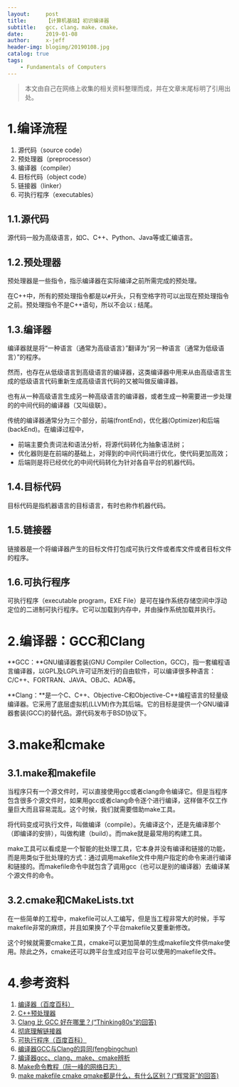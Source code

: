```yaml
---
layout:     post
title:      【计算机基础】初识编译器
subtitle:   gcc，clang，make，cmake，
date:       2019-01-08
author:     x-jeff
header-img: blogimg/20190108.jpg
catalog: true
tags:
    - Fundamentals of Computers
---
```

>本文由自己在网络上收集的相关资料整理而成，并在文章末尾标明了引用出处。

# 1.编译流程

1. 源代码（source code）
2. 预处理器（preprocessor）
3. 编译器（compiler）
4. 目标代码（object code）
5. 链接器（linker）
6. 可执行程序（executables）

## 1.1.源代码
源代码一般为高级语言，如C、C++、Python、Java等或汇编语言。

## 1.2.预处理器
预处理器是一些指令，指示编译器在实际编译之前所需完成的预处理。

在C++中，所有的预处理指令都是以`#`开头，只有空格字符可以出现在预处理指令之前。预处理指令不是C++语句，所以不会以`；`结尾。

## 1.3.编译器
编译器就是将“一种语言（通常为高级语言）”翻译为“另一种语言（通常为低级语言）”的程序。

然而，也存在从低级语言到高级语言的编译器，这类编译器中用来从由高级语言生成的低级语言代码重新生成高级语言代码的又被叫做反编译器。

也有从一种高级语言生成另一种高级语言的编译器，或者生成一种需要进一步处理的的中间代码的编译器（又叫级联）。

传统的编译器通常分为三个部分，前端(frontEnd)，优化器(Optimizer)和后端(backEnd)。在编译过程中，

* 前端主要负责词法和语法分析，将源代码转化为抽象语法树；
* 优化器则是在前端的基础上，对得到的中间代码进行优化，使代码更加高效；
* 后端则是将已经优化的中间代码转化为针对各自平台的机器代码。

## 1.4.目标代码
目标代码是指机器语言的目标语言，有时也称作机器代码。

## 1.5.链接器
链接器是一个将编译器产生的目标文件打包成可执行文件或者库文件或者目标文件的程序。

## 1.6.可执行程序
可执行程序（executable program，EXE File）是可在操作系统存储空间中浮动定位的二进制可执行程序。它可以加载到内存中，并由操作系统加载并执行。

# 2.编译器：GCC和Clang
**GCC：**GNU编译器套装(GNU Compiler Collection，GCC)，指一套编程语言编译器，以GPL及LGPL许可证所发行的自由软件，可以编译很多种语言：C/C++、FORTRAN、JAVA、OBJC、ADA等。

**Clang：**是一个C、C++、Objective-C和Objective-C++编程语言的轻量级编译器。它采用了底层虚拟机(LLVM)作为其后端。它的目标是提供一个GNU编译器套装(GCC)的替代品。源代码发布于BSD协议下。

# 3.make和cmake

## 3.1.make和makefile

当程序只有一个源文件时，可以直接使用gcc或者clang命令编译它。但是当程序包含很多个源文件时，如果用gcc或者clang命令逐个进行编译，这样做不仅工作量巨大而且容易混乱。这个时候，我们就需要借助make工具。

将代码变成可执行文件，叫做编译（compile）。先编译这个，还是先编译那个（即编译的安排），叫做构建（build）。而make就是最常用的构建工具。

make工具可以看成是一个智能的批处理工具，它本身并没有编译和链接的功能，而是用类似于批处理的方式：通过调用makefile文件中用户指定的命令来进行编译和链接的。而makefile命令中就包含了调用gcc（也可以是别的编译器）去编译某个源文件的命令。

## 3.2.cmake和CMakeLists.txt

在一些简单的工程中，makefile可以人工编写，但是当工程非常大的时候，手写makefile非常的麻烦，并且如果换了个平台makefile又要重新修改。

这个时候就需要cmake工具，cmake可以更加简单的生成makefile文件供make使用。除此之外，cmake还可以跨平台生成对应平台可以使用的makefile文件。

# 4.参考资料

1. [编译器（百度百科）](https://baike.baidu.com/item/编译器/8853067?fr=aladdin)
2. [C++预处理器](http://www.runoob.com/cplusplus/cpp-preprocessor.html)
3. [Clang 比 GCC 好在哪里？(“Thinking80s”的回答)](https://www.zhihu.com/question/20235742/answer/25795174)
4. [彻底理解链接器](https://blog.csdn.net/github_37382319/article/details/82749205)
5. [可执行程序（百度百科）](https://baike.baidu.com/item/可执行程序)
6. [编译器GCC与Clang的异同(fengbingchun)](https://blog.csdn.net/fengbingchun/article/details/79252110)
7. [编译器gcc、clang、make、cmake辨析](https://oldpan.me/archives/gcc-make-cmake-clang-tell)
8. [Make命令教程（阮一峰的网络日志）](http://www.ruanyifeng.com/blog/2015/02/make.html)
9. [make makefile cmake qmake都是什么，有什么区别？(“辉常哥”的回答)](https://www.zhihu.com/question/27455963)

